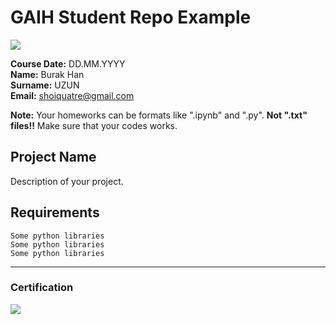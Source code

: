 # GAIH Student Repo Example
![](img/logo.png)

**Course Date:** DD.MM.YYYY  
**Name:** Burak Han   
**Surname:** UZUN  
**Email:** shoiquatre@gmail.com  

**Note:** Your homeworks can be formats like ".ipynb" and ".py". **Not ".txt" files!!** Make sure that your codes works.  

## Project Name
Description of your project.

## Requirements
```
Some python libraries
Some python libraries
Some python libraries
```
---

### Certification
![](img/certificate_ex.png)

